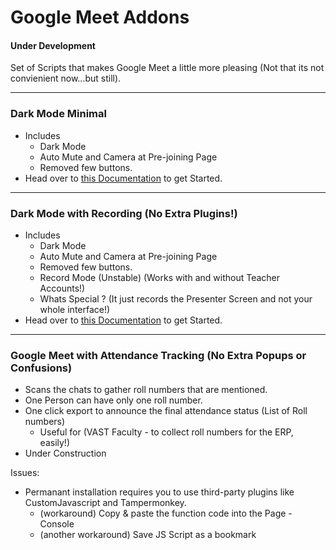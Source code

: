 # Google Meet Addons
#### Under Development

Set of Scripts that makes Google Meet a little more pleasing (Not that its not convienient now...but still).

---

### Dark Mode Minimal
- Includes 
  - Dark Mode
  - Auto Mute and Camera at Pre-joining Page
  - Removed few buttons.
- Head over to [this Documentation](dark-mode-minimal/) to get Started.

---

### Dark Mode with Recording (No Extra Plugins!)
- Includes 
  - Dark Mode
  - Auto Mute and Camera at Pre-joining Page
  - Removed few buttons.
  - Record Mode (Unstable) (Works with and without Teacher Accounts!)
  - Whats Special ? (It just records the Presenter Screen and not your whole interface!)
- Head over to [this Documentation](dark-mode-maximal/) to get Started.


---
### Google Meet with Attendance Tracking (No Extra Popups or Confusions)
- Scans the chats to gather roll numbers that are mentioned.
- One Person can have only one roll number.
- One click export to announce the final attendance status (List of Roll numbers)
  - Useful for (VAST Faculty - to collect roll numbers for the ERP, easily!) 
- Under Construction


Issues:
 - Permanant installation requires you to use third-party plugins like CustomJavascript and Tampermonkey.
     - (workaround) Copy & paste the function code into the Page - Console
     - (another workaround) Save JS Script as a bookmark
